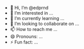 - 👋 Hi, I’m @edprnd
- 👀 I’m interested in ...
- 🌱 I’m currently learning ...
- 💞️ I’m looking to collaborate on ...
- 📫 How to reach me ...
- 😄 Pronouns: ...
- ⚡ Fun fact: ...

<!---
edprnd/edprnd is a ✨ special ✨ repository because its `README.md` (this file) appears on your GitHub profile.
You can click the Preview link to take a look at your changes.
--->
